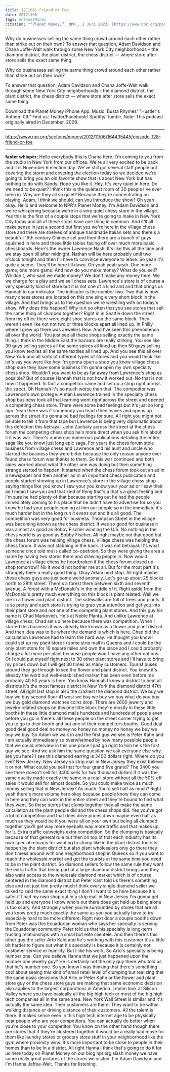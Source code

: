 ```yaml
---
title: 121106) Friend or Foe
date: 20121106
tags: #PlanetMoney
citation: "“Planet Money,” _NPR_, 2 Juni 2023. [https://www.npr.org/podcasts/510289/planet-money](https://www.npr.org/podcasts/510289/planet-money) (diakses 4 Juni 2023)."
---
```


Why do businesses selling the same thing crowd around each other rather than strike out on their own? To answer that question, Adam Davidson and Chana Joffe-Walt walk through some New York City neighborhoods – the diamond district, the plant district, the chess district — where store after store sells the exact same thing.

Why do businesses selling the same thing crowd around each other rather than strike out on their own?

To answer that question, Adam Davidson and Chana Joffe-Walt walk through some New York City neighborhoods – the diamond district, the plant district, the chess district — where store after store sells the exact same thing.

Download the Planet Money iPhone App. Music: Busta Rhymes' "Hustler's Anthem 09." Find us: Twitter/Facebook/ Spotify/ Tumblr. Note: This podcast originally aired in December, 2009.

----

https://www.npr.org/sections/money/2012/11/06/164435445/episode-128-friend-or-foe





----

**faster whisper:**
Hello everybody this is Chana here. I'm coming to you from the studio in New York from our offices.
We're all very excited to be back and it is November 6 election day. We've still got several
staff people out covering the storm and covering the election today so we decided we're going to
bring you an old favorite show that is about New York but has nothing to do with Sandy. Hope
you like it. Hey. It's very quiet in here. Do we need to be quiet? I think this is the quietest
room of 30 people I've ever been in. Why are they all so quiet? Because they're concentrating
on playing. Adam, I think we should, can you introduce the show? Oh yeah okay. Hello and
welcome to NPR's Planet Money. I'm Adam Davidson and we're whispering because we're
in a very quiet chess store in the village. Yes this is the first of a couple stops that
we're going to make in New York City today and all of these stops have one thing in common.
And it'll all make sense in just a second but first yes we're here in the village chess store
and there are shelves of antique handmade Italian sets and there's a beautiful 19th
century Chinese set and then there are a bunch of guys squished in here and these
little tables facing off over much more basic chessboards. Here's the owner Lawrence Nash.
It's like this all the time and we stay open till after midnight. Nathan will be here probably
until two o'clock tonight and then I'll have to convince everyone to leave. So yeah it's
quite a scene. They'll be here till dawn. Oh yeah yeah yeah. One more game, one more game.
And how do you make money? What do you sell? We don't, who said we made money?
We don't make any money here. We we charge for a play and we sell chess sets. Lawrence's store is
of course a very specialty kind of store but it is not one of a kind and and that brings us
Hannah to our indicator. The indicator is the number two. Two that is how many chess stores
are located on this one single very short block in the village. And that brings us to the
question we're wrestling with on today's show. Why does this happen? Why is it so often that
you see stores that sell the same thing all clumped together? Right in in Seattle down the
street from my office there were eight shoe stores on the same block. They weren't even like
not not two or three blocks apart all lined up. In Philly where I grew up there was
Jewelers Row. And I've seen this phenomenon all over the world. You just see all these shops
selling exactly the same thing. I think in the Middle East the bazaars are really striking.
You see like 30 guys selling spices all the same spices all lined up then 50 guys selling
you know textiles all the same textiles all lined up. And you see this all over New York
and all sorts of different types of stores and you would think like let's say you were like
hey I'm gonna open a shop you know village chess shop sure they have some business I'm
gonna open my own specialty chess shop. Wouldn't you want to be as far away from
Lawrence's shop as possible? But of course Hannah that is not how it worked out.
No that is not how it happened. In fact a competitor came and set up a shop
right across the street. Oh Hannah it's so much worse than that. The competitor
was Lawrence's own protege. A man Lawrence trained in the specialty chess shop business
took all that learning went right across the street and opened a competing
chess store. There were some bad feelings but it's just so long ago.
Yeah there was if somebody you teach then leaves and opens up across the street
it's gonna be bad feelings for sure. All right you might not be able to tell it from that tape
but Lawrence is being very diplomatic about this defection this betrayal. John Zachary across
the street at the chess forum the competing chess shop he's more direct when you ask him
about it it was war. There's numerous numerous publications detailing the entire saga like
you know just long epic saga. For years the chess forum stole business from village chess
and Lawrence and his aunt and uncle who started the business they were bitter because the only
reason anyone ever found chess forum was thanks to them. So this war continued and both sides
worried about what the other one was doing but then something strange started to happen. It
started when the chess forum took out an ad in a newspaper and then another ad in an important
chess publication and people started showing up in Lawrence's store in the village chess shop
saying things like you know I saw your you know your your ad or I saw their ad I mean I saw you
and that kind of thing that's a that's a great feeling and I'm sure he had plenty of that
because starting out he had the people immediately coming to his place that he didn't have to
advertise for so you know he had your people coming at him our people so in the immediate
it's much harder but in the long run it evens out and it's all good. The competition
was very good for business. Thompson Street in the village was becoming known as the chess district.
It was so good for business it was almost as good as Bobby Fischer winning the U.S.
No nothing in the chess world is as good as Bobby Fischer. All right maybe not that good but
the chess forum was helping village chess. Village chess was helping the chess forum. It was not
stabbing in the back. It was not betrayal. It's what someone once told me is called
co-opetition. So they were giving the area a name by having two stores there and drawing people
in. Now would Lawrence at village chess be heartbroken if the chess forum closed up shop
tomorrow? No it would not bother me at all. But for the most part it's strangely been a
really good thing. Okay Adam next stop. All right maybe these chess guys are just some
weird anomaly. Let's go up about 25 blocks north to 28th street. There's a forest there
between sixth and seventh avenue. A forest with a McDonald's in the middle of it. Right aside
from the McDonald's pretty much everything on this block is plant related. Well we are in a
flower and plant district. The sidewalks are full of trees and plants. It is so pretty and
each store is trying to grab your attention and get you into their plant store and not
one of the competing plant stores. And this guy his name is Chad Markovich. He's at Noble
Planta. And unlike Lawrence at village chess, Chad set up here because there was competition.
When I started this business it was already like known as a flower and plant district.
And then idea was to be where the demand is which is here. Chad did the calculation Lawrence
had to learn the hard way. He thought you know I could set up my plant store in some
strip mall in Queens and I could be the only plant store for 10 square miles and own the
place and I could probably charge a lot more per plant because people won't have any other options.
Or I could put myself right next to 30 other plant stores and I'll have to bring my prices down
but I will get 30 times as many customers. Tourist buses around they go through to see
the flower and plant district. You know it's already the word out well-established market
has been even before me probably 40 50 years is here. You know Hannah I know a district
to beat all districts it's the most famous district in New York the diamond district 47th
street. All right last stop is also the craziest the diamond district. We buy we buy
we buy second floor 41 west we buy we buy we buy what do you buy we buy gold diamond watches
coins drop. There are 2600 jewelry and jewelry related shops on this one little block they're
mostly in these little booths in these little diamond malls hundreds and hundreds of people
even before you go in there's all these people on the street corner trying to get you to go
to their booth and not one of their competitors booths. Good deal good deal good deal no money
no honey no money no honey we buy we buy we buy. So Adam we walk in and the first guy we see
is Peter Kahn and I am actually immediately so overwhelmed by how many possible people
that we could interview in this one place I just go right to him he's the first guy we see.
And we ask him the same question we ask everyone else why are you here? I see this diamond
earring is 3400 dollars right. Where do you live? New Jersey. New Jersey so strip mall in
New Jersey they exist believe it or not. What could you sell that for four grand five grand?
The 3400 you see there doesn't sell for 3400 sells for two thousand dollars if it was the
same quality made exactly the same in a retail store without all the 50% off sales it would
sell for almost double. So you could make twice as much money selling that in New Jersey?
As much. You'd sell half as much? Right yeah there's more volume here
okay because people know they can come in here and they can walk in the entire street
and they're bound to find what they want. So these stores that clump together they all
make the same calculation as the plant people did and the chess shops did. Yes you've got a
lot of competition and that does drive prices down maybe even half as much as they would be
if you were all on your own but being all clumped together you'll get way more eyeballs
way more traffic and that makes up for it. Extra traffic outweighs extra competition.
So the clumping is basically because of that general rule but then on top of that
each industry has its own special reasons for wanting to clump like in the plant district
tourists happen by the plant district but also plant wholesalers only go there they don't mess
around with one neighborhood shop in Queens so if you want to reach the wholesale market
and get the tourists at the same time you need to be in the plant district.
So diamond sellers follow the same rule they want the extra traffic that being part of a
large diamond district brings and they also want access to the wholesale diamond market which
is of course centered in the diamond district but Peter Kant told us there's something else
and not just him pretty much I think every single diamond seller we talked to said the
same exact thing I don't I want to be here because it's safer if I had my own shop
out in a strip mall in New Jersey I'm gonna get held up and everyone I know who's out there
does get held up being alone is too scary. And strangely when you're surrounded by stores
that are all you know pretty much exactly the same as you you actually have to try
especially hard to be more different. Right next door a couple booths down
from Peter was this Ecuadorian woman who says her specialty is serving the Ecuadorian community
Peter told us that his specialty is long-term trusting relationships with a small but elite
clientele. And then there's this other guy the seller Arto Kant and he's working with this
customer it's a little bit harder to figure out what his specialty is because it is
certainly not customer service or humility.
But I like his work. So Arto's specialty is being number one. Can you believe Hanna
that we just happened upon the number one jewelry guy? He is certainly not the only
guy there who told us that he's number one. So you know I was thinking that there's
something cool about seeing this kind of small retail level of clumping but realizing that
the same basic decisions that Arto or Peter Kahn or the flower and plant store guy or the
chess store guys are making that same economic decision also applies to the largest corporations
in America. I mean look at Silicon Valley where you have basically all the big high tech or most
of the big high tech companies all in the same area. New York Wall Street is similar and it's
actually the same idea. Their customers are there. They want to be within walking distance
or driving distance of their customers. All the talent is there. It makes sense even in
this high tech internet age to be physically near people who are your competitors. You can
actually do better when you're close to your competitor. You know on the other hand though
there are stores that if they're clustered together it would be a really bad move for
them like laundry stores or grocery store stuff in your neighborhood like the gym
where proximity wins. It's more important to be close to people in their homes than to be in
a district. All right Hanna I think that's going to do it for us here today on Planet
Money on our blog npr.org slash money we have some really great pictures of the stores we
visited. I'm Adam Davidson and I'm Hanna Jaffee-Walt. Thanks for listening.
